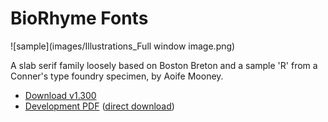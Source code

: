 # BioRhyme Fonts

![sample](images/Illustrations_Full window image.png)

A slab serif family loosely based on Boston Breton and a sample 'R' from a Conner's type foundry specimen, by Aoife Mooney. 

* [Download v1.300](https://github.com/aoifemooney/makingbiorhyme/releases/download/v1.300/BioRhyme-v1.300.zip)
* [Development PDF](https://github.com/aoifemooney/makingbiorhyme/blob/gh-pages/Development/Proofs/Art/BioRhyme_ALL_V55.pdf) ([direct download](https://github.com/aoifemooney/makingbiorhyme/raw/gh-pages/Development/Proofs/Art/BioRhyme_ALL_V55.pdf))
